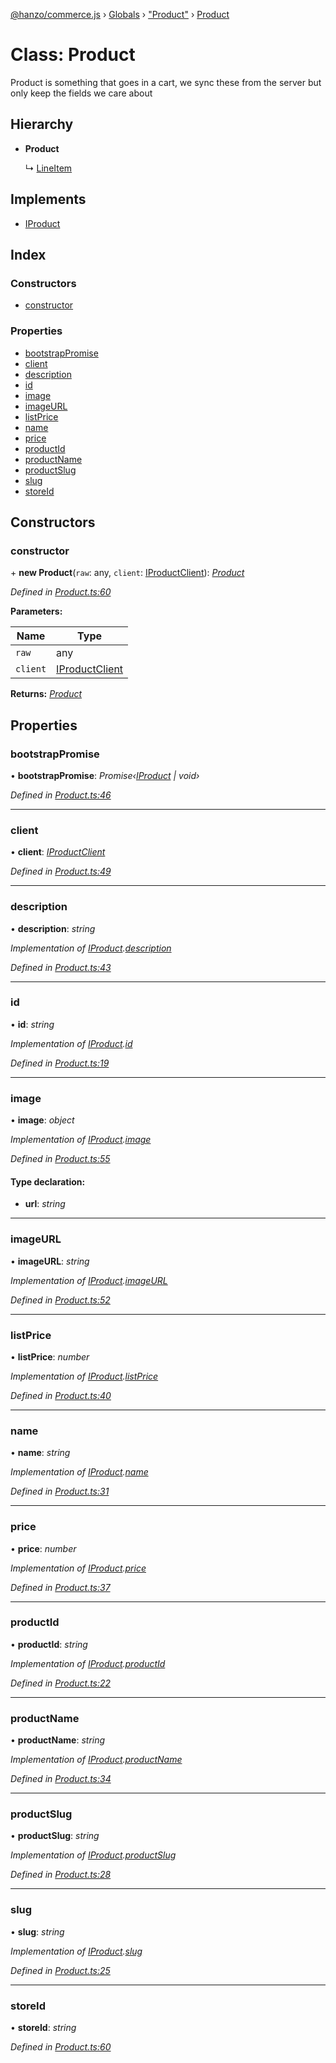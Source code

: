 [@hanzo/commerce.js](../README.md) › [Globals](../globals.md) › ["Product"](../modules/_product_.md) › [Product](_product_.product.md)

# Class: Product

Product is something that goes in a cart, we sync these from the server but
only keep the fields we care about

## Hierarchy

* **Product**

  ↳ [LineItem](_lineitem_.lineitem.md)

## Implements

* [IProduct](../interfaces/_types_.iproduct.md)

## Index

### Constructors

* [constructor](_product_.product.md#constructor)

### Properties

* [bootstrapPromise](_product_.product.md#bootstrappromise)
* [client](_product_.product.md#client)
* [description](_product_.product.md#description)
* [id](_product_.product.md#id)
* [image](_product_.product.md#image)
* [imageURL](_product_.product.md#imageurl)
* [listPrice](_product_.product.md#listprice)
* [name](_product_.product.md#name)
* [price](_product_.product.md#price)
* [productId](_product_.product.md#productid)
* [productName](_product_.product.md#productname)
* [productSlug](_product_.product.md#productslug)
* [slug](_product_.product.md#slug)
* [storeId](_product_.product.md#storeid)

## Constructors

###  constructor

\+ **new Product**(`raw`: any, `client`: [IProductClient](../interfaces/_types_.iproductclient.md)): *[Product](_product_.product.md)*

*Defined in [Product.ts:60](https://github.com/hanzoai/commerce.js/blob/80c8ee8/src/Product.ts#L60)*

**Parameters:**

Name | Type |
------ | ------ |
`raw` | any |
`client` | [IProductClient](../interfaces/_types_.iproductclient.md) |

**Returns:** *[Product](_product_.product.md)*

## Properties

###  bootstrapPromise

• **bootstrapPromise**: *Promise‹[IProduct](../interfaces/_types_.iproduct.md) | void›*

*Defined in [Product.ts:46](https://github.com/hanzoai/commerce.js/blob/80c8ee8/src/Product.ts#L46)*

___

###  client

• **client**: *[IProductClient](../interfaces/_types_.iproductclient.md)*

*Defined in [Product.ts:49](https://github.com/hanzoai/commerce.js/blob/80c8ee8/src/Product.ts#L49)*

___

###  description

• **description**: *string*

*Implementation of [IProduct](../interfaces/_types_.iproduct.md).[description](../interfaces/_types_.iproduct.md#description)*

*Defined in [Product.ts:43](https://github.com/hanzoai/commerce.js/blob/80c8ee8/src/Product.ts#L43)*

___

###  id

• **id**: *string*

*Implementation of [IProduct](../interfaces/_types_.iproduct.md).[id](../interfaces/_types_.iproduct.md#id)*

*Defined in [Product.ts:19](https://github.com/hanzoai/commerce.js/blob/80c8ee8/src/Product.ts#L19)*

___

###  image

• **image**: *object*

*Implementation of [IProduct](../interfaces/_types_.iproduct.md).[image](../interfaces/_types_.iproduct.md#image)*

*Defined in [Product.ts:55](https://github.com/hanzoai/commerce.js/blob/80c8ee8/src/Product.ts#L55)*

#### Type declaration:

* **url**: *string*

___

###  imageURL

• **imageURL**: *string*

*Implementation of [IProduct](../interfaces/_types_.iproduct.md).[imageURL](../interfaces/_types_.iproduct.md#imageurl)*

*Defined in [Product.ts:52](https://github.com/hanzoai/commerce.js/blob/80c8ee8/src/Product.ts#L52)*

___

###  listPrice

• **listPrice**: *number*

*Implementation of [IProduct](../interfaces/_types_.iproduct.md).[listPrice](../interfaces/_types_.iproduct.md#listprice)*

*Defined in [Product.ts:40](https://github.com/hanzoai/commerce.js/blob/80c8ee8/src/Product.ts#L40)*

___

###  name

• **name**: *string*

*Implementation of [IProduct](../interfaces/_types_.iproduct.md).[name](../interfaces/_types_.iproduct.md#name)*

*Defined in [Product.ts:31](https://github.com/hanzoai/commerce.js/blob/80c8ee8/src/Product.ts#L31)*

___

###  price

• **price**: *number*

*Implementation of [IProduct](../interfaces/_types_.iproduct.md).[price](../interfaces/_types_.iproduct.md#price)*

*Defined in [Product.ts:37](https://github.com/hanzoai/commerce.js/blob/80c8ee8/src/Product.ts#L37)*

___

###  productId

• **productId**: *string*

*Implementation of [IProduct](../interfaces/_types_.iproduct.md).[productId](../interfaces/_types_.iproduct.md#productid)*

*Defined in [Product.ts:22](https://github.com/hanzoai/commerce.js/blob/80c8ee8/src/Product.ts#L22)*

___

###  productName

• **productName**: *string*

*Implementation of [IProduct](../interfaces/_types_.iproduct.md).[productName](../interfaces/_types_.iproduct.md#productname)*

*Defined in [Product.ts:34](https://github.com/hanzoai/commerce.js/blob/80c8ee8/src/Product.ts#L34)*

___

###  productSlug

• **productSlug**: *string*

*Implementation of [IProduct](../interfaces/_types_.iproduct.md).[productSlug](../interfaces/_types_.iproduct.md#productslug)*

*Defined in [Product.ts:28](https://github.com/hanzoai/commerce.js/blob/80c8ee8/src/Product.ts#L28)*

___

###  slug

• **slug**: *string*

*Implementation of [IProduct](../interfaces/_types_.iproduct.md).[slug](../interfaces/_types_.iproduct.md#slug)*

*Defined in [Product.ts:25](https://github.com/hanzoai/commerce.js/blob/80c8ee8/src/Product.ts#L25)*

___

###  storeId

• **storeId**: *string*

*Defined in [Product.ts:60](https://github.com/hanzoai/commerce.js/blob/80c8ee8/src/Product.ts#L60)*
